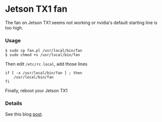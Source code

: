 # Jetson TX1 fan
The fan on Jetson TX1 seems not working or nvidia's default starting line is too high.

### Usage
```
$ sudo cp fan.pl /usr/local/bin/fan
$ sudo chmod +x /usr/local/bin/fan
```

Then edit `/etc/rc.local`, add those lines

```
if [ -x /usr/local/bin/fan ] ; then
    /usr/local/bin/fan
fi
```

Finally, reboot your Jetson TX1

### Details

See this blog [post](https://blog.0xbbc.com/2017/01/jetson-tx1-fan-not-working/). 

